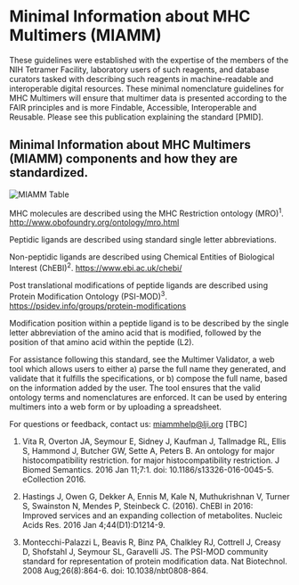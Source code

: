 # Minimal Information about MHC Multimers (MIAMM)

These guidelines were established with the expertise of the members of the NIH Tetramer Facility, laboratory users of such reagents, and database curators tasked with describing such reagents in machine-readable and interoperable digital resources. These minimal nomenclature guidelines for MHC Multimers will ensure that multimer data is presented according to the FAIR principles and is more Findable, Accessible, Interoperable and Reusable. Please see this publication explaining the standard [PMID].


## Minimal Information about MHC Multimers (MIAMM) components and how they are standardized.

![MIAMM Table](https://user-images.githubusercontent.com/86632873/123714022-6d5d7700-d82a-11eb-8a59-6cf577908177.PNG)


MHC molecules are described using the MHC Restriction ontology (MRO)<sup>1</sup>. <http://www.obofoundry.org/ontology/mro.html>

Peptidic ligands are described using standard single letter abbreviations.

Non-peptidic ligands are described using Chemical Entities of Biological Interest (ChEBI)<sup>2</sup>.
<https://www.ebi.ac.uk/chebi/>

Post translational modifications of peptide ligands are described using Protein Modification Ontology (PSI-MOD)<sup>3</sup>.
<https://psidev.info/groups/protein-modifications>

Modification position within a peptide ligand is to be described by the single letter abbreviation of the amino acid that is modified, followed by the position of that amino acid within the peptide (L2).

For assistance following this standard, see the Multimer Validator, a web tool which allows users to either a) parse the full name they generated, and validate that it fulfills the specifications, or b) compose the full name, based on the information added by the user. The tool ensures that the valid ontology terms and nomenclatures are enforced. It can be used by entering multimers into a web form or by uploading a spreadsheet.

For questions or feedback, contact us: <miammhelp@lji.org> [TBC]



1. Vita R, Overton JA, Seymour E, Sidney J, Kaufman J, Tallmadge RL, Ellis S, Hammond J, Butcher GW, Sette A, Peters B. An ontology for major histocompatibility restriction. for major histocompatibility restriction. J Biomed Semantics. 2016 Jan 11;7:1. doi: 10.1186/s13326-016-0045-5. eCollection 2016.

2. Hastings J, Owen G, Dekker A, Ennis M, Kale N, Muthukrishnan V, Turner S, Swainston N, Mendes P, Steinbeck C. (2016). ChEBI in 2016: Improved services and an expanding collection of metabolites. Nucleic Acids Res. 2016 Jan 4;44(D1):D1214-9.

3. Montecchi-Palazzi L, Beavis R, Binz PA, Chalkley RJ, Cottrell J, Creasy D, Shofstahl J, Seymour SL, Garavelli JS. The PSI-MOD community standard for representation of protein modification data. Nat Biotechnol. 2008 Aug;26(8):864-6. doi: 10.1038/nbt0808-864.
